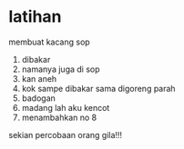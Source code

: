 # latihan
membuat kacang sop

1. dibakar
3. namanya juga di sop
4. kan aneh
5. kok sampe dibakar sama digoreng parah 
6. badogan
7. madang lah aku kencot
8. menambahkan no 8


sekian percobaan orang gila!!!
